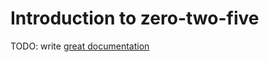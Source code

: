 # Introduction to zero-two-five

TODO: write [great documentation](http://jacobian.org/writing/what-to-write/)

